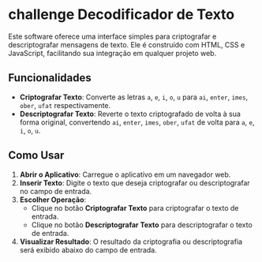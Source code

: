 # challenge Decodificador de Texto

Este software oferece uma interface simples para criptografar e descriptografar mensagens de texto. Ele é construído com HTML, CSS e JavaScript, facilitando sua integração em qualquer projeto web.

## Funcionalidades

- **Criptografar Texto**: Converte as letras `a`, `e`, `i`, `o`, `u` para `ai`, `enter`, `imes`, `ober`, `ufat` respectivamente.
- **Descriptografar Texto**: Reverte o texto criptografado de volta à sua forma original, convertendo `ai`, `enter`, `imes`, `ober`, `ufat` de volta para `a`, `e`, `i`, `o`, `u`.

## Como Usar

1. **Abrir o Aplicativo**: Carregue o aplicativo em um navegador web.
2. **Inserir Texto**: Digite o texto que deseja criptografar ou descriptografar no campo de entrada.
3. **Escolher Operação**:
   - Clique no botão **Criptografar Texto** para criptografar o texto de entrada.
   - Clique no botão **Descriptografar Texto** para descriptografar o texto de entrada.
4. **Visualizar Resultado**: O resultado da criptografia ou descriptografia será exibido abaixo do campo de entrada.
